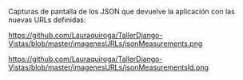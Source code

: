 Capturas de pantalla de los JSON que devuelve la aplicación con las nuevas URLs definidas:

https://github.com/Lauraquiroga/TallerDjango-Vistas/blob/master/imagenesURLs/jsonMeasurements.png

https://github.com/Lauraquiroga/TallerDjango-Vistas/blob/master/imagenesURLs/jsonMeasurementsId.png
